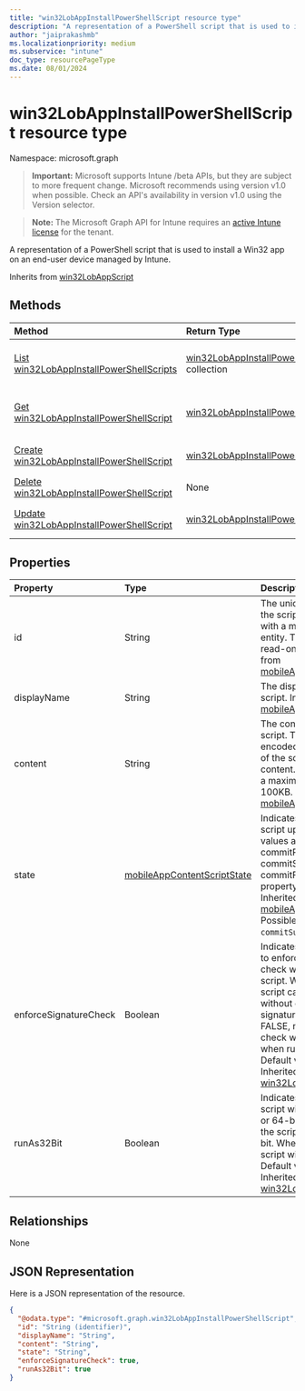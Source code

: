 ```yaml
---
title: "win32LobAppInstallPowerShellScript resource type"
description: "A representation of a PowerShell script that is used to install a Win32 app on an end-user device managed by Intune."
author: "jaiprakashmb"
ms.localizationpriority: medium
ms.subservice: "intune"
doc_type: resourcePageType
ms.date: 08/01/2024
---
```


# win32LobAppInstallPowerShellScript resource type

Namespace: microsoft.graph

> **Important:** Microsoft supports Intune /beta APIs, but they are subject to more frequent change. Microsoft recommends using version v1.0 when possible. Check an API's availability in version v1.0 using the Version selector.

> **Note:** The Microsoft Graph API for Intune requires an [active Intune license](https://go.microsoft.com/fwlink/?linkid=839381) for the tenant.

A representation of a PowerShell script that is used to install a Win32 app on an end-user device managed by Intune.


Inherits from [win32LobAppScript](../resources/intune-apps-win32lobappscript.md)

## Methods
|Method|Return Type|Description|
|:---|:---|:---|
|[List win32LobAppInstallPowerShellScripts](../api/intune-apps-win32lobappinstallpowershellscript-list.md)|[win32LobAppInstallPowerShellScript](../resources/intune-apps-win32lobappinstallpowershellscript.md) collection|List properties and relationships of the [win32LobAppInstallPowerShellScript](../resources/intune-apps-win32lobappinstallpowershellscript.md) objects.|
|[Get win32LobAppInstallPowerShellScript](../api/intune-apps-win32lobappinstallpowershellscript-get.md)|[win32LobAppInstallPowerShellScript](../resources/intune-apps-win32lobappinstallpowershellscript.md)|Read properties and relationships of the [win32LobAppInstallPowerShellScript](../resources/intune-apps-win32lobappinstallpowershellscript.md) object.|
|[Create win32LobAppInstallPowerShellScript](../api/intune-apps-win32lobappinstallpowershellscript-create.md)|[win32LobAppInstallPowerShellScript](../resources/intune-apps-win32lobappinstallpowershellscript.md)|Create a new [win32LobAppInstallPowerShellScript](../resources/intune-apps-win32lobappinstallpowershellscript.md) object.|
|[Delete win32LobAppInstallPowerShellScript](../api/intune-apps-win32lobappinstallpowershellscript-delete.md)|None|Deletes a [win32LobAppInstallPowerShellScript](../resources/intune-apps-win32lobappinstallpowershellscript.md).|
|[Update win32LobAppInstallPowerShellScript](../api/intune-apps-win32lobappinstallpowershellscript-update.md)|[win32LobAppInstallPowerShellScript](../resources/intune-apps-win32lobappinstallpowershellscript.md)|Update the properties of a [win32LobAppInstallPowerShellScript](../resources/intune-apps-win32lobappinstallpowershellscript.md) object.|

## Properties
|Property|Type|Description|
|:---|:---|:---|
|id|String|The unique identifier of the script associated with a mobileLobApp entity. This property is read-only. Inherited from [mobileAppContentScript](../resources/intune-apps-mobileappcontentscript.md)|
|displayName|String|The display name for the script. Inherited from [mobileAppContentScript](../resources/intune-apps-mobileappcontentscript.md)|
|content|String|The content of the script. This is a Base64-encoded representation of the script's original content. The content has a maximum size limit of 100KB. Inherited from [mobileAppContentScript](../resources/intune-apps-mobileappcontentscript.md)|
|state|[mobileAppContentScriptState](../resources/intune-apps-mobileappcontentscriptstate.md)|Indicates the state of the script upload. Possible values are commitPending, commitSuccess, and commitFailed. This property is read-only. Inherited from [mobileAppContentScript](../resources/intune-apps-mobileappcontentscript.md). Possible values are: `commitSuccess`.|
|enforceSignatureCheck|Boolean|Indicates whether or not to enforce a signature check when running the script. When TRUE, the script cannot be run without enforcing a signature check. When FALSE, no signature check will be enforced when running the script. Default value is FALSE. Inherited from [win32LobAppScript](../resources/intune-apps-win32lobappscript.md)|
|runAs32Bit|Boolean|Indicates whether the script will run as 32-bit or 64-bit. When TRUE, the script will run as 32-bit. When FALSE, the script will run as 64-bit. Default value is FALSE. Inherited from [win32LobAppScript](../resources/intune-apps-win32lobappscript.md)|

## Relationships
None

## JSON Representation
Here is a JSON representation of the resource.
<!-- {
  "blockType": "resource",
  "keyProperty": "id",
  "@odata.type": "microsoft.graph.win32LobAppInstallPowerShellScript"
}
-->
``` json
{
  "@odata.type": "#microsoft.graph.win32LobAppInstallPowerShellScript",
  "id": "String (identifier)",
  "displayName": "String",
  "content": "String",
  "state": "String",
  "enforceSignatureCheck": true,
  "runAs32Bit": true
}
```